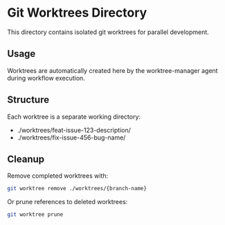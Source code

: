 # Git Worktrees Directory

This directory contains isolated git worktrees for parallel development.

## Usage

Worktrees are automatically created here by the worktree-manager agent during workflow execution.

## Structure

Each worktree is a separate working directory:
- ./worktrees/feat-issue-123-description/
- ./worktrees/fix-issue-456-bug-name/

## Cleanup

Remove completed worktrees with:
```bash
git worktree remove ./worktrees/{branch-name}
```

Or prune references to deleted worktrees:
```bash
git worktree prune
```

